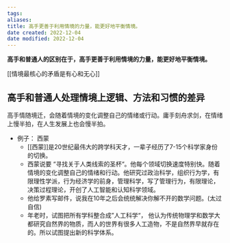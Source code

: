 ```yaml
---
tags: 
aliases: 
title: 高手更善于利用情境的力量，能更好地平衡情境。
date created: 2022-12-04
date modified: 2022-12-04
---
```

**高手和普通人的区别在于，高手更善于利用情境的力量，能更好地平衡情境。**

[[情境最核心的矛盾是有心和无心]]


## 高手和普通人处理情境上逻辑、方法和习惯的差异

高手情随境迁，会随着情境的变化调整自己的情绪或行动。庸手刻舟求剑，在情绪上慢半拍，在人生发展上也会慢半拍。

- 例子： 西蒙  
	- [[西蒙]]是20世纪最伟大的跨学科天才，一辈子经历了7-15个科学家身份的切换。
	- 西蒙说要 “寻找关于人类线索的圣杯“。他每个领域切换速度特别快。随着情境的变化调整自己的情绪和行动。他研究过政治科学，组织行为学，有限理性学派，行为经济学的前身，管理科学，写了管理行为，有限理论，决策过程理论，开创了人工智能和认知科学领域。
	- 他给罗素写邮件，说我在10年之后会统统解决你解不开的数学问题。(太过自信)
	- 年老时，试图把所有学科整合成”人工科学“， 他认为传统物理学和数学大都研究自然界的物质，而人的世界有很多人工造物，不是自然界早就存在的。所以试图提出新的科学体系。

